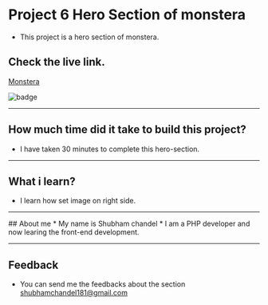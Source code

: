 # Project 6 Hero Section of monstera

* This project is a hero section of monstera.

## Check the live link.

[Monstera](https://crypto-tokens.vercel.app/)

![badge](https://img.shields.io/badge/Vercel-Vercel-green)
 
<hr/>

## How much time did it take to build this project?
* I have taken 30 minutes to complete this hero-section.

<hr/>

## What i learn?

* I learn how set image on right side.

<hr/>
## About me
* My name is Shubham chandel
* I am a PHP developer and now learing the front-end development.

<hr/>

## Feedback

* You can send me the feedbacks about the section shubhamchandel181@gmail.com